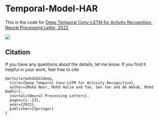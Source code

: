 # Temporal-Model-HAR

This is the code for [Deep Temporal Conv-LSTM for Activity Recognition. Neural Processing Letter, 2022](http://dx.doi.org/10.1007/s11063-022-10799-5)

![](https://github.com/mohalim/Temporal-Model-HAR/blob/main/Fig1_Proposed%20Model.png)

## Citation
If you have any questions about the details, let me know. If you find it helpful in your work, feel free to cite
```
@article{mohd2022deep,
  title={Deep Temporal Conv-LSTM for Activity Recognition},
  author={Mohd Noor, Mohd Halim and Tan, Sen Yan and Ab Wahab, Mohd Nadhir},
  journal={Neural Processing Letters},
  pages={1--23},
  year={2022},
  publisher={Springer}
}
```
